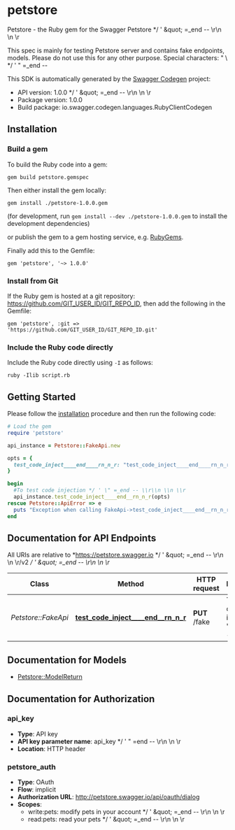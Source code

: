 # petstore

Petstore - the Ruby gem for the Swagger Petstore */ &#39; \&quot; &#x3D;_end -- \\r\\n \\n \\r

This spec is mainly for testing Petstore server and contains fake endpoints, models. Please do not use this for any other purpose. Special characters: \" \\  */ ' \" =_end --       

This SDK is automatically generated by the [Swagger Codegen](https://github.com/swagger-api/swagger-codegen) project:

- API version: 1.0.0 */ &#39; \&quot; &#x3D;_end -- \\r\\n \\n \\r
- Package version: 1.0.0
- Build package: io.swagger.codegen.languages.RubyClientCodegen

## Installation

### Build a gem

To build the Ruby code into a gem:

```shell
gem build petstore.gemspec
```

Then either install the gem locally:

```shell
gem install ./petstore-1.0.0.gem
```
(for development, run `gem install --dev ./petstore-1.0.0.gem` to install the development dependencies)

or publish the gem to a gem hosting service, e.g. [RubyGems](https://rubygems.org/).

Finally add this to the Gemfile:

    gem 'petstore', '~> 1.0.0'

### Install from Git

If the Ruby gem is hosted at a git repository: https://github.com/GIT_USER_ID/GIT_REPO_ID, then add the following in the Gemfile:

    gem 'petstore', :git => 'https://github.com/GIT_USER_ID/GIT_REPO_ID.git'

### Include the Ruby code directly

Include the Ruby code directly using `-I` as follows:

```shell
ruby -Ilib script.rb
```

## Getting Started

Please follow the [installation](#installation) procedure and then run the following code:
```ruby
# Load the gem
require 'petstore'

api_instance = Petstore::FakeApi.new

opts = { 
  test_code_inject____end____rn_n_r: "test_code_inject____end____rn_n_r_example" # String | To test code injection */ ' \" =_end -- \\r\\n \\n \\r
}

begin
  #To test code injection */ ' \" =_end -- \\r\\n \\n \\r
  api_instance.test_code_inject____end__rn_n_r(opts)
rescue Petstore::ApiError => e
  puts "Exception when calling FakeApi->test_code_inject____end__rn_n_r: #{e}"
end

```

## Documentation for API Endpoints

All URIs are relative to *https://petstore.swagger.io */ &#39; \&quot; &#x3D;_end -- \\r\\n \\n \\r/v2 */ &#39; \&quot; &#x3D;_end -- \\r\\n \\n \\r*

Class | Method | HTTP request | Description
------------ | ------------- | ------------- | -------------
*Petstore::FakeApi* | [**test_code_inject____end__rn_n_r**](docs/FakeApi.md#test_code_inject____end__rn_n_r) | **PUT** /fake | To test code injection */ ' \" =_end -- \\r\\n \\n \\r


## Documentation for Models

 - [Petstore::ModelReturn](docs/ModelReturn.md)


## Documentation for Authorization


### api_key

- **Type**: API key
- **API key parameter name**: api_key  */ &#39; &quot; &#x3D;end -- \r\n \n \r
- **Location**: HTTP header

### petstore_auth

- **Type**: OAuth
- **Flow**: implicit
- **Authorization URL**: http://petstore.swagger.io/api/oauth/dialog
- **Scopes**: 
  - write:pets: modify pets in your account  */ &#39; \&quot; &#x3D;_end -- \\r\\n \\n \\r
  - read:pets: read your pets  */ &#39; \&quot; &#x3D;_end -- \\r\\n \\n \\r

